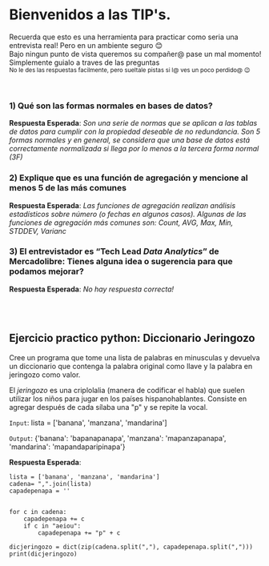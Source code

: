 


# Bienvenidos a las TIP's. 
Recuerda que esto es una herramienta para practicar como seria una entrevista real! Pero en un ambiente seguro :blush:<br>
Bajo ningun punto de vista queremos su compañer@ pase un mal momento! Simplemente guialo a traves de las preguntas<br>
<sub>No le des las respuestas facilmente, pero sueltale pistas si l@ ves un poco perdido@ :wink:

<br>
  
### **1) Qué son las formas normales en bases de datos?**

__Respuesta Esperada__:   _Son una serie de normas que se aplican a las tablas de datos para cumplir con la propiedad deseable de no redundancia. Son 5 formas normales y en general, se considera que una base de datos está correctamente normalizada si llega por lo menos a la tercera forma normal (3F)_

### **2) Explique que es una función de agregación y mencione al menos 5 de las más comunes**

__Respuesta Esperada__:   _Las funciones de agregación realizan análisis estadísticos sobre número (o fechas en algunos casos). Algunas de las funciones de agregación más comunes son: Count, AVG, Max, Min, STDDEV, Varianc_

### **3) El entrevistador es “Tech Lead *Data Analytics*” de Mercadolibre: Tienes alguna idea o sugerencia para que podamos mejorar?**

__Respuesta Esperada__:   _No hay respuesta correcta!_

<br>
  <br>
  
## Ejercicio practico python: Diccionario Jeringozo
  
Cree un programa que tome una lista de palabras en minusculas y devuelva un diccionario que
contenga la palabra original como llave y la palabra en jeringozo como valor.

  El _jeringozo_ es una criplolalia (manera de codificar el habla) que suelen
utilizar los niños para jugar en los países hispanohablantes. Consiste en agregar
después de cada sílaba una "p" y se repite la vocal.

   
`Input`: lista = ['banana', 'manzana', 'mandarina']
  
`Output`: {'banana': 'bapanapanapa', 'manzana': 'mapanzapanapa', 'mandarina': 'mapandaparipinapa'}

__Respuesta Esperada__: 
  
```
lista = ['banana', 'manzana', 'mandarina']
cadena= ",".join(lista) 
capadepenapa = ''


for c in cadena:
    capadepenapa += c
    if c in "aeiou":
        capadepenapa += "p" + c 

dicjeringozo = dict(zip(cadena.split(","), capadepenapa.split(","))) 
print(dicjeringozo)
``` 

